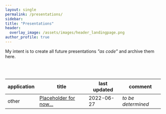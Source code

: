 ```yaml
---
layout: single
permalink: /presentations/
sidebar:
title: "Presentations"
header:
  overlay_image: /assets/images/header_landingpage.png
author_profile: true
---
```



My intent is to create all future presentations _"as code"_ and archive them here.
<br><br><br>

<img src="https://www.datocms-assets.com/2885/1588890753-hashicorpprimarylogorgb.svg" style="background-color: black;max-width:350px;" alt="" />

|application|title|last updated|comment|
|-|-|-|-|
|other|[Placeholder for now...](https://repping.github.io/presentations)|2022-06-27|_to be determined_|